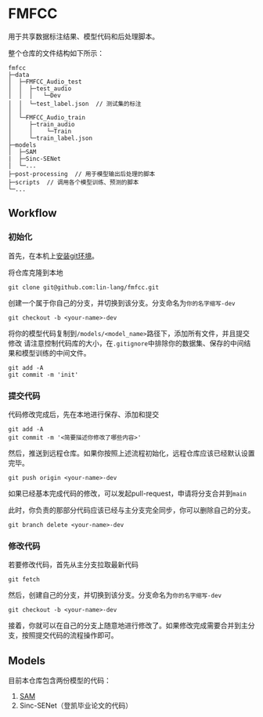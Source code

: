 # FMFCC
用于共享数据标注结果、模型代码和后处理脚本。

整个仓库的文件结构如下所示：

```
fmfcc
├─data
│  ├─FMFCC_Audio_test
│  │  ├─test_audio
│  │  │   └─Dev
│  │  └─test_label.json  // 测试集的标注
│  │
│  └─FMFCC_Audio_train
│     ├─train_audio
│     │    └─Train
│     └─train_label.json
├─models
│  ├─SAM
|  ├─Sinc-SENet
│  └─...
├─post-processing  // 用于模型输出后处理的脚本
├─scripts  // 调用各个模型训练、预测的脚本
└─...
```

## Workflow

### 初始化
首先，在本机上[安装git环境](https://git-scm.com/)。

将仓库克隆到本地
```
git clone git@github.com:lin-lang/fmfcc.git
```

创建一个属于你自己的分支，并切换到该分支。分支命名为`你的名字缩写-dev`
```
git checkout -b <your-name>-dev
```

将你的模型代码复制到`/models/<model_name>`路径下，添加所有文件，并且提交修改
请注意控制代码库的大小，在`.gitignore`中排除你的数据集、保存的中间结果和模型训练的中间文件。
```
git add -A
git commit -m 'init'
```

### 提交代码

代码修改完成后，先在本地进行保存、添加和提交
```
git add -A
git commit -m '<简要描述你修改了哪些内容>'
```

然后，推送到远程仓库。如果你按照上述流程初始化，远程仓库应该已经默认设置完毕。
```
git push origin <your-name>-dev
```

如果已经基本完成代码的修改，可以发起pull-request，申请将分支合并到`main`

此时，你负责的那部分代码应该已经与主分支完全同步，你可以删除自己的分支。
```
git branch delete <your-name>-dev
```

### 修改代码

若要修改代码，首先从主分支拉取最新代码
```
git fetch
```

然后，创建自己的分支，并切换到该分支。分支命名为`你的名字缩写-dev`
```
git checkout -b <your-name>-dev
```

接着，你就可以在自己的分支上随意地进行修改了。如果修改完成需要合并到主分支，按照提交代码的流程操作即可。

## Models

目前本仓库包含两份模型的代码：
1. [SAM](https://www.paperswithcode.com/paper/sharpness-aware-minimization-for-efficiently-1)
2. Sinc-SENet（登凯毕业论文的代码）